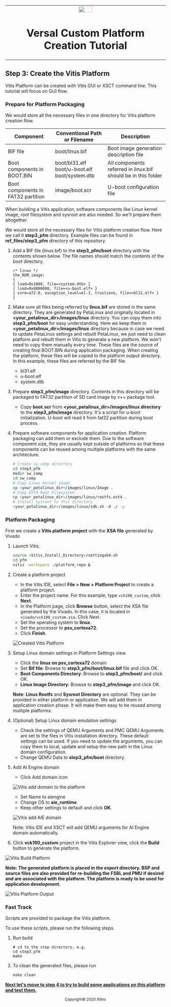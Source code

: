 <!-- 
# Copyright 2020 Xilinx Inc.
# 
# Licensed under the Apache License, Version 2.0 (the "License");
# you may not use this file except in compliance with the License.
# You may obtain a copy of the License at
#
#     http://www.apache.org/licenses/LICENSE-2.0
#
# Unless required by applicable law or agreed to in writing, software
# distributed under the License is distributed on an "AS IS" BASIS,
# WITHOUT WARRANTIES OR CONDITIONS OF ANY KIND, either express or implied.
# See the License for the specific language governing permissions and
# limitations under the License.
-->


<table width="100%">
 <tr width="100%">
    <td align="center"><img src="https://www.xilinx.com/content/dam/xilinx/imgs/press/media-kits/corporate/xilinx-logo.png" width="30%"/><h1>Versal Custom Platform Creation Tutorial</h1>
    </td>
 </tr>
</table>

## Step 3: Create the Vitis Platform

Vitis Platform can be created with Vitis GUI or XSCT command line. This tutorial will focus on GUI flow.

### Prepare for Platform Packaging

We would store all the necessary files in one directory for Vitis platform creation flow. 

| Component                          | Conventional Path or Filename                           | Description                                                  |
| ---------------------------------- | ------------------------------------------------------- | ------------------------------------------------------------ |
| BIF file                           | boot/linux.bif                                          | Boot image generation description file                       |
| Boot components in BOOT.BIN        | boot/bl31.elf</br>boot/u-boot.elf</br>boot/system.dtb   | All components referred in linux.bif should be in this folder |
| Boot components in FAT32 partition | image/boot.scr                                          | U-boot configuration file                                    |

When building a Vitis application, software components like Linux kernel image, root filesystem and sysroot are also needed. So we'll prepare them altogether.

We would store all the necessary files for Vitis platform creation flow. Here we call it **step3_pfm** directory. Example files can be found in **ref_files/step3_pfm** directory of this repository.

1. Add a BIF file (linux.bif) to the **step3_pfm/boot** directory with the contents shown below. The file names should match the contents of the boot directory. 

   ```
   /* linux */
   the_ROM_image:
   {
   { load=0x1000, file=<system.dtb> }
   { load=0x8000000, file=<u-boot.elf> }
   { core=a72-0, exception_level=el-3, trustzone, file=<bl31.elf> }
   }
   ```

2. Make sure all files being referred by **linux.bif** are stored in the same directory. They are generated by PetaLinux and originally located in **<your_petalinux_dir>/images/linux** directory. You can copy them into **step3_pfm/boot** for easy understanding. Here we keep them in **<your_petalinux_dir>/images/linux** directory because in case we need to update PetaLinux settings and rebuilt PetaLinux, we just need to clean platform and rebuilt them in Vitis to generate a new platform. We won't need to copy them manually every time. These files are the source of creating final BOOT.BIN during application packaging. When creating the platform, these files will be copied to the platform output directory. In this example, these files are referred by the BIF file.

   - bl31.elf
   - u-boot.elf
   - system.dtb

3. Prepare **step3_pfm/image** directory. Contents in this directory will be packaged to FAT32 partition of SD card image by v++ package tool.

   - Copy **boot.scr** from **<your_petalinux_dir>/images/linux directory** to the **step3_pfm/image** directory. It's a script for u-boot initialization. U-boot will read it from fat32 partition during boot process.

4. Prepare software components for application creation. Platform packaging can add them or exclude them. Due to the software component size, they are usually kept outside of platforms so that these components can be reused among multiple platforms with the same architecture.

   ```bash
   # Create sw_comp directory
   cd step3_pfm
   mkdir sw_comp
   cd sw_comp
   # Copy Linux kernel image
   cp <your_petalinux_dir>/images/linux/Image .
   # Copy EXT4 Root Filesystem
   cp <your_petalinux_dir>/images/linux/rootfs.ext4 .
   # Install sysroot to this directory
   <your_petalinux_dir>/images/linux/sdk.sh -d ./ -y
   ```

### Platform Packaging

First we create a **Vitis platform project** with the **XSA file** generated by Vivado

1. Launch Vitis.

   ```bash
   source <Vitis_Install_Directory>/settings64.sh
   cd pfm
   vitis -workspace ./platform_repo &
   ```

2. Create a platform project

   - In the Vitis IDE, select **File > New > Platform Project** to create a platform project.
   - Enter the project name. For this example, type ```vck190_custom```, click **Next**.
   - In the Platform page, click **Browse** button, select the XSA file generated by the Vivado. In this case, it is located in `vivado/vck190_custom.xsa`. Click Next.
   - Set the operating system to **linux**.
   - Set the processor to **psv_cortexa72**.
   - Click **Finish**.

   ![Created Vitis Platform](images/step3/created_vitis_platform.png)

3. Setup Linux domain settings in Platform Settings view.

   - Click the **linux on psv_cortexa72** domain
   - Set **Bif file**: Browse to **step3_pfm/boot/linux.bif** file and click OK.
   - **Boot Components Directory**: Browse to **step3_pfm/boot/** and click OK.
   - **Linux Image Directory**: Browse to **step3_pfm/image** and click OK.

   **Note**: **Linux Rootfs** and **Sysroot Directory** are optional. They can be provided in either platform or application. We will add them in application creation phase. It will make them easy to be reused among multiple platforms. 

4. (Optional) Setup Linux domain emulation settings

   - Check the settings of QEMU Arguments and PMC QEMU Arguments are set to the files in Vitis installation directory. These default settings can be used. If you need to update the arguments, you can copy them to local, update and setup the new path in the Linux domain configuration.
   - Change QEMU Data to **step3_pfm/boot** directory.

5. Add AI Engine domain

   - Click Add domain icon

   ![Vitis add domain to the platform](images/step3/vitis_add_domain.png)

   - Set Name to aiengine
   - Change OS to **aie_runtime**. 
   - Keep other settings to default and click **OK**.

   ![Vitis add AIE domain](images/step3/aie_domain.png)

   Note: Vitis IDE and XSCT will add QEMU arguments for AI Engine domain automatically.

6.  Click **vck190_custom** project in the Vitis Explorer view, click the **Build** button to generate the platform.

   ![Vitis Build Platform](./images/step3/build_vitis_platform.png)


**Note: The generated platform is placed in the export directory. BSP and source files are also provided for re-building the FSBL and PMU if desired and are associated with the platform. The platform is ready to be used for application development.**

   ![Vitis Platform Output](./images/step3/vitis_platform_output.png)


### Fast Track

Scripts are provided to package the Vitis platform.

To use these scripts, please run the following steps.

1. Run build

   ```
   # cd to the step directory, e.g.
   cd step3_pfm
   make
   ```

2. To clean the generated files, please run

   ```bash
   make clean
   ```

**[Next let's move to step 4 to try to build some applications on this platform and test them.](./step4.md)**

<p align="center"><sup>Copyright&copy; 2020 Xilinx</sup></p>
